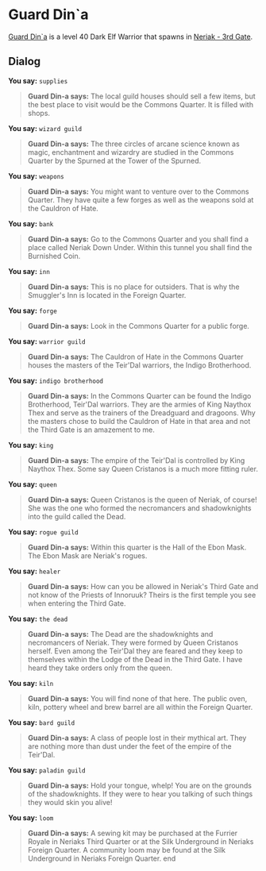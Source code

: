 # Guard Din\`a



[Guard Din\`a](/npc/42100) is a level 40 Dark Elf Warrior that spawns in [Neriak - 3rd Gate](/zone/42).



## Dialog

**You say:** `supplies`



>**Guard Din-a says:** The local guild houses should sell a few items, but the best place to visit would be the Commons Quarter.  It is filled with shops.

**You say:** `wizard guild`



>**Guard Din-a says:** The three circles of arcane science known as magic, enchantment and wizardry are studied in the Commons Quarter by the Spurned at the Tower of the Spurned.

**You say:** `weapons`



>**Guard Din-a says:** You might want to venture over to the Commons Quarter.  They have quite a few forges as well as the weapons sold at the Cauldron of Hate.

**You say:** `bank`



>**Guard Din-a says:** Go to the Commons Quarter and you shall find a place called Neriak Down Under.  Within this tunnel you shall find the Burnished Coin.

**You say:** `inn`



>**Guard Din-a says:** This is no place for outsiders.  That is why the Smuggler's Inn is located in the Foreign Quarter.

**You say:** `forge`



>**Guard Din-a says:** Look in the Commons Quarter for a public forge.

**You say:** `warrior guild`



>**Guard Din-a says:** The Cauldron of Hate in the Commons Quarter houses the masters of the Teir'Dal warriors, the Indigo Brotherhood.

**You say:** `indigo brotherhood`



>**Guard Din-a says:** In the Commons Quarter can be found the Indigo Brotherhood, Teir'Dal warriors.  They are the armies of King Naythox Thex and serve as the trainers of the Dreadguard and dragoons.  Why the masters chose to build the Cauldron of Hate in that area and not the Third Gate is an amazement to me.

**You say:** `king`



>**Guard Din-a says:** The empire of the Teir'Dal is controlled by King Naythox Thex.  Some say Queen Cristanos is a much more fitting ruler.

**You say:** `queen`



>**Guard Din-a says:** Queen Cristanos is the queen of Neriak, of course!  She was the one who formed the necromancers and shadowknights into the guild called the Dead.

**You say:** `rogue guild`



>**Guard Din-a says:** Within this quarter is the Hall of the Ebon Mask.  The Ebon Mask are Neriak's rogues.

**You say:** `healer`



>**Guard Din-a says:** How can you be allowed in Neriak's Third Gate and not know of the Priests of Innoruuk?  Theirs is the first temple you see when entering the Third Gate.

**You say:** `the dead`



>**Guard Din-a says:** The Dead are the shadowknights and necromancers of Neriak.  They were formed by Queen Cristanos herself.  Even among the Teir'Dal they are feared and they keep to themselves within the Lodge of the Dead in the Third Gate.  I have heard they take orders only from the queen.

**You say:** `kiln`



>**Guard Din-a says:** You will find none of that here.  The public oven, kiln, pottery wheel and brew barrel are all within the Foreign Quarter.

**You say:** `bard guild`



>**Guard Din-a says:** A class of people lost in their mythical art.  They are nothing more than dust under the feet of the empire of the Teir'Dal.

**You say:** `paladin guild`



>**Guard Din-a says:** Hold your tongue, whelp!  You are on the grounds of the shadowknights.  If they were to hear you talking of such things they would skin you alive!

**You say:** `loom`



>**Guard Din-a says:** A sewing kit may be purchased at the Furrier Royale in Neriaks Third Quarter or at the Silk Underground in Neriaks Foreign Quarter. A community loom may be found at the Silk Underground in Neriaks Foreign Quarter.
end

